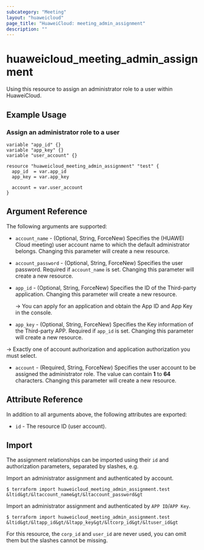 ```yaml
---
subcategory: "Meeting"
layout: "huaweicloud"
page_title: "HuaweiCloud: meeting_admin_assignment"
description: ""
---
```


# huaweicloud_meeting_admin_assignment

Using this resource to assign an administrator role to a user within HuaweiCloud.

## Example Usage

### Assign an administrator role to a user

```hcl
variable "app_id" {}
variable "app_key" {}
variable "user_account" {}

resource "huaweicloud_meeting_admin_assignment" "test" {
  app_id  = var.app_id
  app_key = var.app_key

  account = var.user_account
}
```

## Argument Reference

The following arguments are supported:

* `account_name` - (Optional, String, ForceNew) Specifies the (HUAWEI Cloud meeting) user account name to which the
  default administrator belongs. Changing this parameter will create a new resource.

* `account_password` - (Optional, String, ForceNew) Specifies the user password.
  Required if `account_name` is set. Changing this parameter will create a new resource.

* `app_id` - (Optional, String, ForceNew) Specifies the ID of the Third-party application.
  Changing this parameter will create a new resource.

  -> You can apply for an application and obtain the App ID and App Key in the console.

* `app_key` - (Optional, String, ForceNew) Specifies the Key information of the Third-party APP.
  Required if `app_id` is set. Changing this parameter will create a new resource.

-> Exactly one of account authorization and application authorization you must select.

* `account` - (Required, String, ForceNew) Specifies the user account to be assigned the administrator role.
  The value can contain **1** to **64** characters.
  Changing this parameter will create a new resource.

## Attribute Reference

In addition to all arguments above, the following attributes are exported:

* `id` - The resource ID (user account).

## Import

The assignment relationships can be imported using their `id` and authorization parameters, separated by slashes, e.g.

Import an administrator assignment and authenticated by account.

```
$ terraform import huaweicloud_meeting_admin_assignment.test &ltid&gt/&ltaccount_name&gt/&ltaccount_password&gt
```

Import an administrator assignment and authenticated by `APP ID`/`APP Key`.

```
$ terraform import huaweicloud_meeting_admin_assignment.test &ltid&gt/&ltapp_id&gt/&ltapp_key&gt/&ltcorp_id&gt/&ltuser_id&gt
```

For this resource, the `corp_id` and `user_id` are never used, you can omit them but the slashes cannot be missing.
